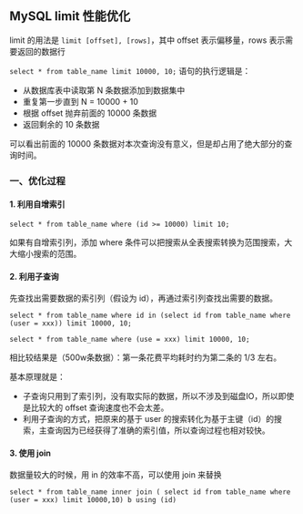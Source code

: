 ## MySQL limit 性能优化

limit 的用法是 `limit [offset], [rows]`，其中 offset 表示偏移量，rows 表示需要返回的数据行

` select * from table_name limit 10000, 10; ` 语句的执行逻辑是：

- 从数据库表中读取第 N 条数据添加到数据集中
- 重复第一步直到 N = 10000 + 10
- 根据 offset 抛弃前面的 10000 条数据
- 返回剩余的 10 条数据

可以看出前面的 10000 条数据对本次查询没有意义，但是却占用了绝大部分的查询时间。

### 一、优化过程

#### 1. 利用自增索引

```
select * from table_name where (id >= 10000) limit 10;
```

如果有自增索引列，添加 where 条件可以把搜索从全表搜索转换为范围搜索，大大缩小搜索的范围。

#### 2. 利用子查询

先查找出需要数据的索引列（假设为 id），再通过索引列查找出需要的数据。

```
select * from table_name where id in (select id from table_name where (user = xxx)) limit 10000, 10;

select * from table_name where (use = xxx) limit 10000, 10;
```

相比较结果是（500w条数据）：第一条花费平均耗时约为第二条的 1/3 左右。

基本原理就是：

- 子查询只用到了索引列，没有取实际的数据，所以不涉及到磁盘IO，所以即使是比较大的 offset 查询速度也不会太差。
- 利用子查询的方式，把原来的基于 user 的搜索转化为基于主键（id）的搜索，主查询因为已经获得了准确的索引值，所以查询过程也相对较快。

#### 3. 使用 join

数据量较大的时候，用 in 的效率不高，可以使用 join 来替换

```
select * from table_name inner join ( select id from table_name where (user = xxx) limit 10000,10) b using (id)
```

